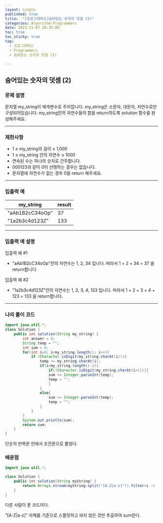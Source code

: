 ```yaml
---
layout: single
published: true
title:  "[프로그래머스]숨어있는 숫자의 덧셈 (2)"
categories: Algorithm-Programmers
date: 2023-11-07 20:35:00
toc: true
toc_sticky: true
tag:   
  - 프로그래머스
  - Programmers
  - 숨어있는 숫자의 덧셈 (2)

---
```


## 숨어있는 숫자의 덧셈 (2)

### 문제 설명

문자열 my_string이 매개변수로 주어집니다. my_string은 소문자, 대문자, 자연수로만 구성되어있습니다. my_string안의 자연수들의 합을 return하도록 solution 함수를 완성해주세요.

----------------

### 제한사항

* 1 ≤ my_string의 길이 ≤ 1,000
* 1 ≤ my_string 안의 자연수 ≤ 1000
* 연속된 수는 하나의 숫자로 간주합니다.
* 000123과 같이 0이 선행하는 경우는 없습니다.
* 문자열에 자연수가 없는 경우 0을 return 해주세요.

----------------

### 입출력 예

|my_string	|result|
|---|---|
|"aAb1B2cC34oOp"|	37|
|"1a2b3c4d123Z"|	133|

----------------

### 입출력 예 설명

입출력 예 #1  

* "aAb1B2cC34oOp"안의 자연수는 1, 2, 34 입니다. 따라서 1 + 2 + 34 = 37 을 return합니다.
  

입출력 예 #2  

* "1a2b3c4d123Z"안의 자연수는 1, 2, 3, 4, 123 입니다. 따라서 1 + 2 + 3 + 4 + 123 = 133 을 return합니다.
  



  


  
  

  

  

  

----------------

### 나의 풀이 코드

```java
import java.util.*;
class Solution {
    public int solution(String my_string) {
        int answer = 0;
        String temp = "";
        int sum = 0;
        for(int i=0; i<my_string.length(); i++){
            if (Character.isDigit(my_string.charAt(i))){
                temp += my_string.charAt(i);
                if(i<my_string.length()-1){
                    if(!Character.isDigit(my_string.charAt(i+1))){
                    sum += Integer.parseInt(temp);
                    temp = "";
                    }
                }
                else{
                    sum += Integer.parseInt(temp);
                    temp = "";
                }
            }
        }
        System.out.println(sum);
        return sum;
    }
}
```

단순히 반복문 안에서 조건문으로 풀었다. 


### 배운점


```java
import java.util.*;

class Solution {
    public int solution(String myString) {
        return Arrays.stream(myString.split("[A-Z|a-z]")).filter(s -> !s.isEmpty()).mapToInt(Integer::parseInt).sum();
    }
}
```

다른 사람이 푼 코드이다. 

"[A-Z|a-z]" 자체를 기준으로 스플릿하고 비지 않은 것만 추출하여 sum한다.
